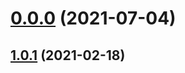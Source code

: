 # [0.0.0](https://github.com/AlexRogalskiy/spark-patterns/compare/v1.0.1...v0.0.0) (2021-07-04)



## [1.0.1](https://github.com/AlexRogalskiy/spark-patterns/compare/1.0.1...v1.0.1) (2021-02-18)



